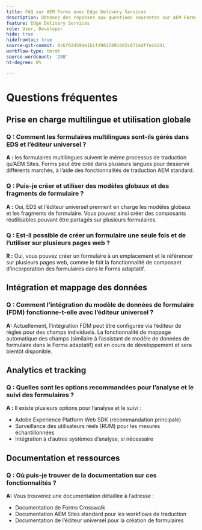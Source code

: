 ```yaml
---
title: FAQ sur AEM Forms avec Edge Delivery Services
description: Obtenez des réponses aux questions courantes sur AEM Forms avec Edge Delivery Services et l’éditeur universel. Découvrez les formulaires multilingues, les modèles globaux, les fragments de formulaire, les analyses et les fonctionnalités d’intégration de données.
feature: Edge Delivery Services
role: User, Developer
hide: true
hidefromtoc: true
source-git-commit: 0c6f024594e1b1fd98174914d2c0714dffecb241
workflow-type: tm+mt
source-wordcount: '298'
ht-degree: 0%

---
```




# Questions fréquentes

## Prise en charge multilingue et utilisation globale

### Q : Comment les formulaires multilingues sont-ils gérés dans EDS et l’éditeur universel ?

**A :** les formulaires multilingues suivent le même processus de traduction qu’AEM Sites. Forms peut être créé dans plusieurs langues pour desservir différents marchés, à l’aide des fonctionnalités de traduction AEM standard.

### Q : Puis-je créer et utiliser des modèles globaux et des fragments de formulaire ?

**A :** Oui, EDS et l’éditeur universel prennent en charge les modèles globaux et les fragments de formulaire. Vous pouvez ainsi créer des composants réutilisables pouvant être partagés sur plusieurs formulaires.

### Q : Est-il possible de créer un formulaire une seule fois et de l’utiliser sur plusieurs pages web ?

**R :** Oui, vous pouvez créer un formulaire à un emplacement et le référencer sur plusieurs pages web, comme le fait la fonctionnalité de composant d’incorporation des formulaires dans le Forms adaptatif.

## Intégration et mappage des données

### Q : Comment l’intégration du modèle de données de formulaire (FDM) fonctionne-t-elle avec l’éditeur universel ?

**A:** Actuellement, l’intégration FDM peut être configurée via l’éditeur de règles pour des champs individuels. La fonctionnalité de mappage automatique des champs (similaire à l’assistant de modèle de données de formulaire dans le Forms adaptatif) est en cours de développement et sera bientôt disponible.

## Analytics et tracking

### Q : Quelles sont les options recommandées pour l’analyse et le suivi des formulaires ?

**A :** Il existe plusieurs options pour l’analyse et le suivi :

- Adobe Experience Platform Web SDK (recommandation principale)
- Surveillance des utilisateurs réels (RUM) pour les mesures échantillonnées
- Intégration à d’autres systèmes d’analyse, si nécessaire

## Documentation et ressources

### Q : Où puis-je trouver de la documentation sur ces fonctionnalités ?

**A:** Vous trouverez une documentation détaillée à l’adresse :

- Documentation de Forms Crosswalk
- Documentation AEM Sites standard pour les workflows de traduction
- Documentation de l’éditeur universel pour la création de formulaires

